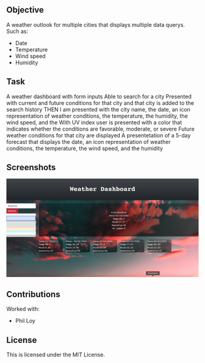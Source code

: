 ## Objective

A weather outlook for multiple cities
that displays multiple data querys. 
Such as:

- Date
- Temperature
- Wind speed
- Humidity

## Task

A weather dashboard with form inputs 
Able to search for a city
Presented with current and future conditions for that city and that city is added to the search history
THEN I am presented with the city name, the date, an icon representation of weather conditions, the temperature, the humidity, the wind speed, and the With UV index user is presented with a color that indicates whether the conditions are favorable, moderate, or severe
Future weather conditions for that city are displayed
A presentetation of a 5-day forecast that displays the date, an icon representation of weather conditions, the temperature, the wind speed, and the humidity
## Screenshots

![](./img/screen-shot.png)

## Contributions

Worked with:

- Phil Loy

## License

This is licensed under the MIT License.
